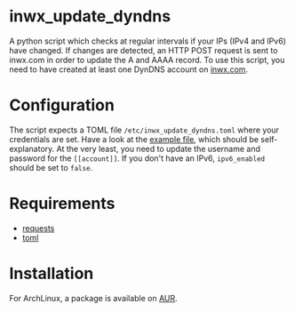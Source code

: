 # inwx_update_dyndns

A python script which checks at regular intervals if your IPs (IPv4 and IPv6) have changed. If changes are
detected, an HTTP POST request is sent to inwx.com in order to update the A and AAAA record.
To use this script, you need to have created at least one DynDNS account on [inwx.com](https://www.inwx.com).


# Configuration

The script expects a TOML file `/etc/inwx_update_dyndns.toml` where your credentials are set. Have a look at the
[example file](example_config.toml), which should be self-explanatory. At the very least, you need to
update the username and password for the `[[account]]`. If you don't have an IPv6, `ipv6_enabled` should be set to `false`.


# Requirements

* [requests](https://pypi.python.org/pypi/requests)
* [toml](https://pypi.python.org/pypi/toml)


# Installation

For ArchLinux, a package is available on [AUR](https://aur.archlinux.org/packages/inwx_update_dyndns-git).

